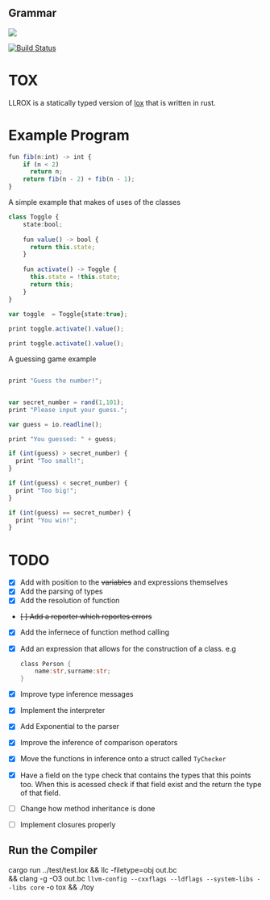 ## Grammar
[![](https://tokei.rs/b1/github/lapz/lexer)](https://github.com/lapz/tox)

[![Build Status](https://travis-ci.org/Lapz/lexer.svg?branch=master)](https://travis-ci.org/Lapz/tox)
# TOX

LLROX is a statically typed version of [lox](http://www.craftinginterpreters.com) that is written in rust.

# Example Program

```ts 
fun fib(n:int) -> int {
    if (n < 2) 
      return n;
    return fib(n - 2) + fib(n - 1);
}
```

A simple example that makes of uses of the classes

```ts
class Toggle {
    state:bool;
  
    fun value() -> bool {
      return this.state;
    }
  
    fun activate() -> Toggle {
      this.state = !this.state;
      return this;
    }
}
  
var toggle  = Toggle{state:true};

print toggle.activate().value();

print toggle.activate().value();
```

A guessing game example 

```ts

print "Guess the number!";


var secret_number = rand(1,101);
print "Please input your guess.";

var guess = io.readline();

print "You guessed: " + guess;

if (int(guess) > secret_number) {
  print "Too small!";
}

if (int(guess) < secret_number) {
  print "Too big!";
}

if (int(guess) == secret_number) {
  print "You win!";
}

```


# TODO

- [x] Add with position to the ~~variables~~ and expressions themselves
- [x] Add the parsing of types
- [x] Add the resolution of function
- ~~[ ] Add a reporter which reportes errors~~
- [x] Add the infernece of function method calling
- [x] Add an expression that allows for the construction of a class. e.g
    ```rust
    class Person {
        name:str,surname:str;
    }
    ```
- [x] Improve type inference messages
- [x] Implement the interpreter
- [x] Add Exponential to the parser
- [x] Improve the inference of comparison operators
- [x] Move the functions in inference onto a struct called ```TyChecker```
- [x] Have a field on the type check that contains the types that this points too. When this is acessed check if that field exist and the return the type of that field.
- [ ] Change how method inheritance is done
- [ ] Implement closures properly


## Run the Compiler
cargo run ../test/test.lox && llc -filetype=obj out.bc \
&& clang -g -O3 out.bc `llvm-config --cxxflags --ldflags --system-libs --libs core` -o tox && ./toy
